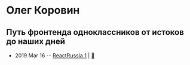 # Олег Коровин

## Путь фронтенда одноклассников от истоков до наших дней
- 2019 Mar 16 -- [ReactRussia 1](https://www.youtube.com/watch?v=hcboJotsTsA&list=PLWvK_bLQje9gJqFfd8k31pK3WGzuI8grP&index=2&t=0s)  | [:notebook:](https://djmadcow.github.io/react-russia-meetup-1/assets/player/KeynoteDHTMLPlayer.html)  
